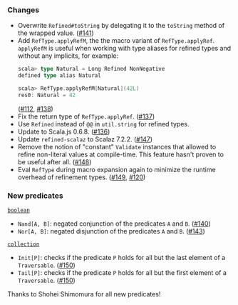 ### Changes

* Overwrite `Refined#toString` by delegating it to the `toString`
  method of the wrapped value. ([#141])
* Add `RefType.applyRefM`, the the macro variant of `RefType.applyRef`.
  `applyRefM` is useful when working with type aliases for refined
  types and without any implicits, for example:
  ```scala
  scala> type Natural = Long Refined NonNegative
  defined type alias Natural

  scala> RefType.applyRefM[Natural](42L)
  res0: Natural = 42
  ```
  ([#112], [#138])
* Fix the return type of `RefType.applyRef`. ([#137])
* Use `Refined` instead of `@@` in `util.string` for refined types.
* Update to Scala.js 0.6.8. ([#136])
* Update `refined-scalaz` to Scalaz 7.2.2. ([#147])
* Remove the notion of "constant" `Validate` instances that allowed to
  refine non-literal values at compile-time. This feature hasn't proven
  to be useful after all. ([#148])
* Eval `RefType` during macro expansion again to minimize the runtime
  overhead of refinement types. ([#149], [#120])

### New predicates

[`boolean`](https://github.com/fthomas/refined/blob/v0.3.8/core/shared/src/main/scala/eu/timepit/refined/boolean.scala)

* `Nand[A, B]`: negated conjunction of the predicates `A` and `B`. ([#140])
* `Nor[A, B]`: negated disjunction of the predicates `A` and `B`. ([#143])

[`collection`](https://github.com/fthomas/refined/blob/v0.3.8/core/shared/src/main/scala/eu/timepit/refined/collection.scala)

* `Init[P]`: checks if the predicate `P` holds for all but the last element of a `Traversable`. ([#150])
* `Tail[P]`: checks if the predicate `P` holds for all but the first element of a `Traversable`. ([#150])

Thanks to Shohei Shimomura for all new predicates!

[#112]: https://github.com/fthomas/refined/issues/112
[#120]: https://github.com/fthomas/refined/pull/120
[#136]: https://github.com/fthomas/refined/pull/136
[#137]: https://github.com/fthomas/refined/pull/137
[#138]: https://github.com/fthomas/refined/pull/138
[#140]: https://github.com/fthomas/refined/pull/140
[#141]: https://github.com/fthomas/refined/pull/141
[#143]: https://github.com/fthomas/refined/pull/143
[#147]: https://github.com/fthomas/refined/pull/147
[#148]: https://github.com/fthomas/refined/pull/148
[#149]: https://github.com/fthomas/refined/pull/149
[#150]: https://github.com/fthomas/refined/pull/150
